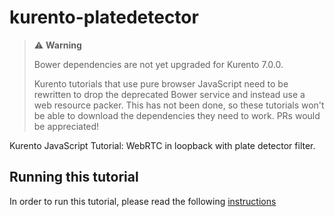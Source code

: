 kurento-platedetector
=====================

> :warning: **Warning**
>
> Bower dependencies are not yet upgraded for Kurento 7.0.0.
>
> Kurento tutorials that use pure browser JavaScript need to be rewritten to drop the deprecated Bower service and instead use a web resource packer. This has not been done, so these tutorials won't be able to download the dependencies they need to work. PRs would be appreciated!

Kurento JavaScript Tutorial: WebRTC in loopback with plate detector filter.

Running this tutorial
---------------------

In order to run this tutorial, please read the following [instructions](https://kurento.openvidu.io/docs/current/tutorials/js/module-platedetector.html)
